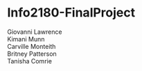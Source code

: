 # Info2180-FinalProject

Giovanni Lawrence
<br>
Kimani Munn
<br>
Carville Monteith
<br>
Britney Patterson
<br>
Tanisha Comrie
<br>